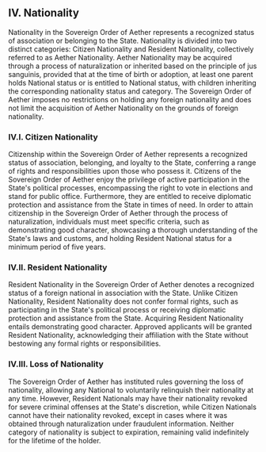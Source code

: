## IV. Nationality
Nationality in the Sovereign Order of Aether represents a recognized status of association or belonging to the State. Nationality is divided into two distinct categories: Citizen Nationality and Resident Nationality, collectively referred to as Aether Nationality. Aether Nationality may be acquired through a process of naturalization or inherited based on the principle of jus sanguinis, provided that at the time of birth or adoption, at least one parent holds National status or is entitled to National status, with children inheriting the corresponding nationality status and category. The Sovereign Order of Aether imposes no restrictions on holding any foreign nationality and does not limit the acquisition of Aether Nationality on the grounds of foreign nationality.

### IV.I. Citizen Nationality
Citizenship within the Sovereign Order of Aether represents a recognized status of association, belonging, and loyalty to the State, conferring a range of rights and responsibilities upon those who possess it. Citizens of the Sovereign Order of Aether enjoy the privilege of active participation in the State's political processes, encompassing the right to vote in elections and stand for public office. Furthermore, they are entitled to receive diplomatic protection and assistance from the State in times of need. In order to attain citizenship in the Sovereign Order of Aether through the process of naturalization, individuals must meet specific criteria, such as demonstrating good character, showcasing a thorough understanding of the State's laws and customs, and holding Resident National status for a minimum period of five years.

### IV.II. Resident Nationality
Resident Nationality in the Sovereign Order of Aether denotes a recognized status of a foreign national in association with the State. Unlike Citizen Nationality, Resident Nationality does not confer formal rights, such as participating in the State's political process or receiving diplomatic protection and assistance from the State. Acquiring Resident Nationality entails demonstrating good character. Approved applicants will be granted Resident Nationality, acknowledging their affiliation with the State without bestowing any formal rights or responsibilities.

### IV.III. Loss of Nationality
The Sovereign Order of Aether has instituted rules governing the loss of nationality, allowing any National to voluntarily relinquish their nationality at any time. However, Resident Nationals may have their nationality revoked for severe criminal offenses at the State's discretion, while Citizen Nationals cannot have their nationality revoked, except in cases where it was obtained through naturalization under fraudulent information. Neither category of nationality is subject to expiration, remaining valid indefinitely for the lifetime of the holder.